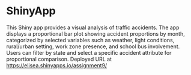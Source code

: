 # ShinyApp
This Shiny app provides a visual analysis of traffic accidents. The app displays a proportional bar plot showing accident proportions by month, categorized by selected variables such as weather, light conditions, rural/urban setting, work zone presence, and school bus involvement. Users can filter by state and select a specific accident attribute for proportional comparison.
Deployed URL at https://elisea.shinyapps.io/assignment9/
